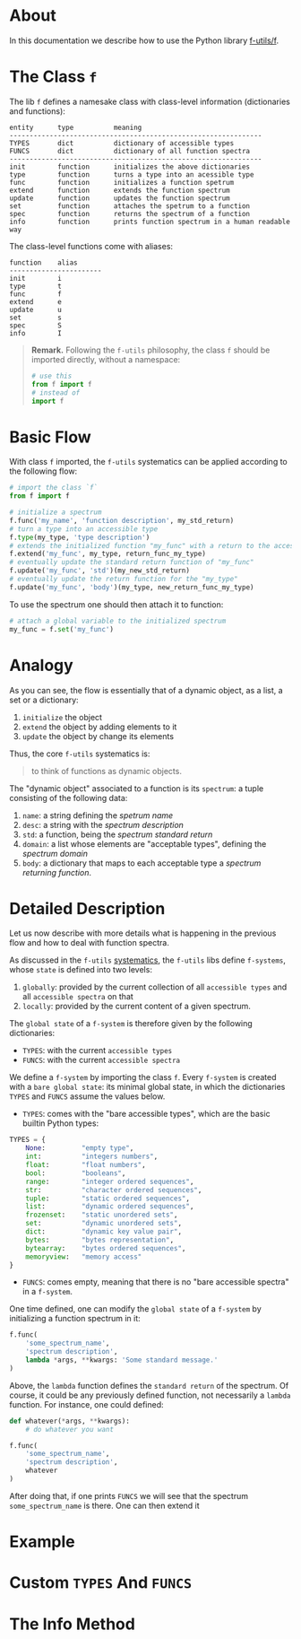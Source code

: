 # About

In this documentation we describe how to use the Python library [f-utils/f](https://github.com/f-utils/f).

# The Class `f`

The lib `f` defines a namesake class with class-level information (dictionaries and functions):
```
entity      type          meaning
---------------------------------------------------------------
TYPES       dict          dictionary of accessible types
FUNCS       dict          dictionary of all function spectra
---------------------------------------------------------------
init        function      initializes the above dictionaries
type        function      turns a type into an acessible type
func        function      initializes a function spetrum
extend      function      extends the function spectrum
update      function      updates the function spectrum
set         function      attaches the spetrum to a function
spec        function      returns the spectrum of a function
info        function      prints function spectrum in a human readable way
```

The class-level functions come with aliases:

```
function    alias
-----------------------
init        i
type        t
func        f
extend      e
update      u
set         s
spec        S
info        I
```

> **Remark.** Following the `f-utils` philosophy, the class `f` should be imported directly, without a namespace:
> ```python
> # use this
> from f import f
> # instead of
> import f
> ```

# Basic Flow

With class `f` imported, the `f-utils` systematics can be applied according to the following flow: 

```python
# import the class `f`
from f import f

# initialize a spectrum
f.func('my_name', 'function description', my_std_return)
# turn a type into an accessible type
f.type(my_type, 'type description')
# extends the initialized function "my_func" with a return to the accessible type "my_type"
f.extend('my_func', my_type, return_func_my_type)
# eventually update the standard return function of "my_func"
f.update('my_func', 'std')(my_new_std_return)
# eventually update the return function for the "my_type"
f.update('my_func', 'body')(my_type, new_return_func_my_type)
```

To use the spectrum one should then attach it to function:

```python
# attach a global variable to the initialized spectrum
my_func = f.set('my_func')
```

# Analogy

As you can see, the flow is essentially that of a dynamic object, as a list, a set or a dictionary:

1. `initialize` the object
2. `extend` the object by adding elements to it
3. `update` the object by change its elements

Thus, the core `f-utils` systematics is:

> to think of functions as dynamic objects.

The "dynamic object" associated to a function is its `spectrum`: a tuple consisting of the following data:
1. `name`: a string defining the *spetrum name*
2. `desc`: a string with the *spectrum description*
3. `std`: a function, being the *spectrum standard return*
4. `domain`: a list whose elements are "acceptable types", defining the *spectrum domain*
5. `body`: a dictionary that maps to each acceptable type a *spectrum returning function*.

# Detailed Description

Let us now describe with more details what is happening in the previous flow and how to deal with function spectra. 

As discussed in the `f-utils` [systematics](https://github.com/f-utils/general/docs/systematics.md), the `f-utils` libs define `f-systems`, whose `state` is defined into two levels:
1. `globally`: provided by the current collection of all `accessible types` and all `accessible spectra` on that
2. `locally`: provided by the current content of a given spectrum.

The `global state` of a `f-system` is therefore given by the following dictionaries:

- `TYPES`: with the current `accessible types`
- `FUNCS`: with the current `accessible spectra`

We define a `f-system` by importing the class `f`.  Every `f-system`  is created with a `bare global state`: its minimal global state, in which the dictionaries `TYPES` and `FUNCS` assume the values below.

- `TYPES`: comes  with the "bare accessible types", which are the basic builtin Python types:
```python
TYPES = {
    None:         "empty type",
    int:          "integers numbers",
    float:        "float numbers",
    bool:         "booleans",
    range:        "integer ordered sequences",
    str:          "character ordered sequences",
    tuple:        "static ordered sequences",
    list:         "dynamic ordered sequences",
    frozenset:    "static unordered sets",
    set:          "dynamic unordered sets",
    dict:         "dynamic key value pair",
    bytes:        "bytes representation",
    bytearray:    "bytes ordered sequences",
    memoryview:   "memory access"
}
```
- `FUNCS`: comes empty, meaning that there is no "bare accessible spectra" in a `f-system`.

One time defined, one can modify the `global state` of a `f-system` by initializing a function spectrum in it:

```python
f.func(
    'some_spectrum_name',
    'spectrum description',
    lambda *args, **kwargs: 'Some standard message.'
)
```

Above, the `lambda` function defines the `standard return` of the spectrum. Of course, it could be any previously defined function, not necessarily a `lambda` function. For instance, one could defined:

```python
def whatever(*args, **kwargs):
    # do whatever you want

f.func(
    'some_spectrum_name',
    'spectrum description',
    whatever
)
```

After doing that, if one prints `FUNCS` we will see that the spectrum `some_spectrum_name` is there. One can then extend it

# Example

# Custom `TYPES` And `FUNCS`

# The Info Method

